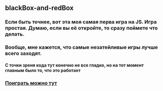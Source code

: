 ## blackBox-and-redBox
### Если быть точнее, вот эта моя самая перва игра на JS. Игра простая. Думаю, если вы её откройте, то сразу поймете что делать.
### Вообще, мне кажется, что самые незатейливые игры лучше всего заходят. 
#### С точки зреня кода тут конечно не все гладко, но на тот момент главным было то, что это работает
### [Поиграть можно тут](https://muratbyazrov.github.io/blackBox-and-redBox/)
